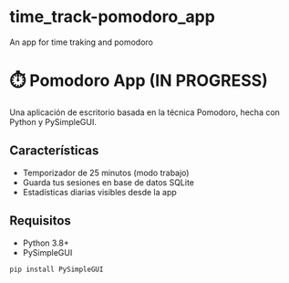 # time_track-pomodoro_app
An app for time traking and pomodoro

# ⏱️ Pomodoro App (IN PROGRESS)

Una aplicación de escritorio basada en la técnica Pomodoro, hecha con Python y PySimpleGUI.

## Características

- Temporizador de 25 minutos (modo trabajo)
- Guarda tus sesiones en base de datos SQLite
- Estadísticas diarias visibles desde la app

## Requisitos

- Python 3.8+
- PySimpleGUI

```bash
pip install PySimpleGUI

